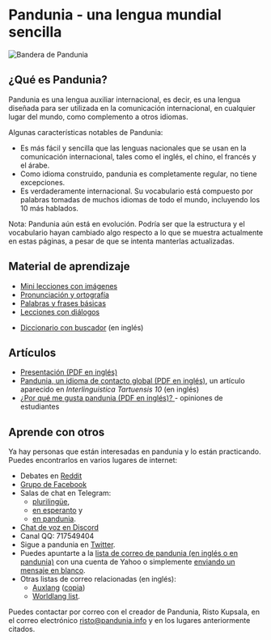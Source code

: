 Pandunia - una lengua mundial sencilla
======================================

![](http://www.pandunia.info/bander/bander.png "Bandera de Pandunia")

## ¿Qué es Pandunia?

Pandunia es una lengua auxiliar internacional, es decir, es una lengua diseñada
para ser utilizada en la comunicación internacional, en cualquier lugar del
mundo, como complemento a otros idiomas.

Algunas características notables de Pandunia:

- Es más fácil y sencilla que las lenguas nacionales que se usan en la
  comunicación internacional, tales como el inglés, el chino, el francés y el
  árabe.
- Como idioma construido, pandunia es completamente regular, no tiene
  excepciones.
- Es verdaderamente internacional. Su vocabulario está compuesto por palabras
  tomadas de muchos idiomas de todo el mundo, incluyendo los 10 más hablados.

Nota: Pandunia aún está en evolución. Podría ser que la estructura y el
vocabulario hayan cambiado algo respecto a lo que se muestra actualmente en
estas páginas, a pesar de que se intenta manterlas actualizadas.

## Material de aprendizaje

- [Mini lecciones con imágenes](http://www.pandunia.info/pandunia/mini_darse.html)
- [Pronunciación y ortografía](abc.md)
- [Palabras y frases básicas](fraze.md)
- [Lecciones con diálogos](darse.md)

<!-- - [Gramática](kanun.md) -->

- [Diccionario con buscador](tiddly.html) (en inglés)
<!--
- Diccionario [Español-Pandunia](español-pandunia.md)
- Diccionario [Pandunia-Español](pandunia-español.md)
-->

## Artículos

<!-- - [Pandunia - un idioma nuevo](dunia_pijin.md) -->
- [Presentación (PDF en inglés)](Pandunia-presentation.pdf)
- [Pandunia, un idioma de contacto
  global (PDF en inglés)](http://www.pandunia.info/makala/Pandunia_in_Interlinguistica_Tartuensis_10.pdf),
  un artículo aparecido en *Interlinguistica Tartuensis 10* (en inglés)
- [¿Por qué me gusta pandunia (PDF en inglés)?
  ](http://www.pandunia.info/makala/Why_do_I_like_Pandunia.pdf) - opiniones de
  estudiantes

## Aprende con otros

Ya hay personas que están interesadas en pandunia y lo están practicando.
Puedes encontrarlos en varios lugares de internet: 

- Debates en [Reddit](https://www.reddit.com/r/pandunia/)
- [Grupo de Facebook](http://www.facebook.com/groups/pandunia)
- Salas de chat en Telegram:
    * [plurilingüe](https://t.me/joinchat/AAAAAEPVsifmS6xRLAlxVA), 
    * [en esperanto](https://telegram.me/joinchat/APGe_EEjdrXFNPU02vKWSg) y 
    * [en pandunia](https://t.me/joinchat/AAAAAENlKqzlMtGkrmf5rg).
- [Chat de voz en Discord](https://discord.gg/uk36mn8)
- Canal QQ: 717549404
- Sigue a pandunia en [Twitter](https://twitter.com/pandunia_).
- Puedes apuntarte a la [lista de correo de pandunia (en inglés o en
  pandunia)](https://groups.yahoo.com/neo/groups/pandunia/info) con una cuenta
  de Yahoo o simplemente [enviando un mensaje en
  blanco](mailto:pandunia-subscribe@yahoogroups.com).
- Otras listas de correo relacionadas (en inglés):
    * [Auxlang](https://listserv.brown.edu/archives/auxlang.html)
      ([copia](https://groups.yahoo.com/neo/groups/Auxlang/info))
    * [Worldlang list](https://groups.yahoo.com/neo/groups/Worldlanglist/info).

Puedes contactar por correo con el creador de Pandunia, Risto Kupsala, en el
correo electrónico [risto@pandunia.info](mailto:risto@pandunia.info) y en los
lugares anteriormente citados.
